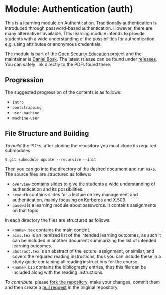 Module: Authentication (auth)
===============================================================================

This is a learning module on Authentication.  Traditionally authentication is 
introduced through password-based authentication.  However, there are many 
alternatives available.  This learning module intends to provide students with 
a wide understanding of the possibilities for authentication, e.g. using 
attributes or anonymous credentials.

The module is part of the [Open Security Education][OpenSecEd] project and the 
maintainer is [Daniel Bosk][Maintainer].  The latest release can be found under 
[releases][Releases].  You can safely link directly to the PDFs found there.

[OpenSecEd]: https://github.com/OpenSecEd
[Maintainer]: https://github.com/dbosk
[Releases]: https://github.com/OpenSecEd/appliedcrypto/releases


Progression
-------------------------------------------------------------------------------

The suggested progression of the contents is as follows:

 - `intro`
 - `bootstrapping`
 - `user-machine`
 - `machine-user`


File Structure and Building
-------------------------------------------------------------------------------

*To build* the PDFs, after cloning the repository you must clone its required 
submodules:
```shell
$ git submodule update --recursive --init
```
Then you can go into the directory of the desired document and run `make`.
The source files are structured as follows:

- `overview` contains slides to give the students a wide understanding of 
  authentication and its possibilities.
- `keyauth` contains slides for a lecture on key management and authentication, 
  mainly focusing on Kerberos and X.509.
- `passwd` is a learning module about passwords.  It contains assignments on 
  that topic.

In each directory the files are structured as follows:

- `<name>.tex` contains the main content.
- `aims.tex` is an itemized list of the intended learning outcomes, as such it 
  can be included in another document summarizing the list of intended learning 
  outcomes.
- `abstract.tex` is an abstract of the lecture, assignment, or similar, and 
  covers the required reading instructions, thus you can include these in 
  a study guide containing all reading instructions for the course.
- `<name>.bib` contains the bibliography entries, thus this file can be 
  included along with the reading instructions.


*To contribute*, please [fork the repository][ForkARepo], make your changes, 
commit them and then create a [pull request][PullRequest] in the original 
repository.

[ForkARepo]: https://help.github.com/articles/fork-a-repo/
[PullRequest]: https://help.github.com/articles/using-pull-requests/
